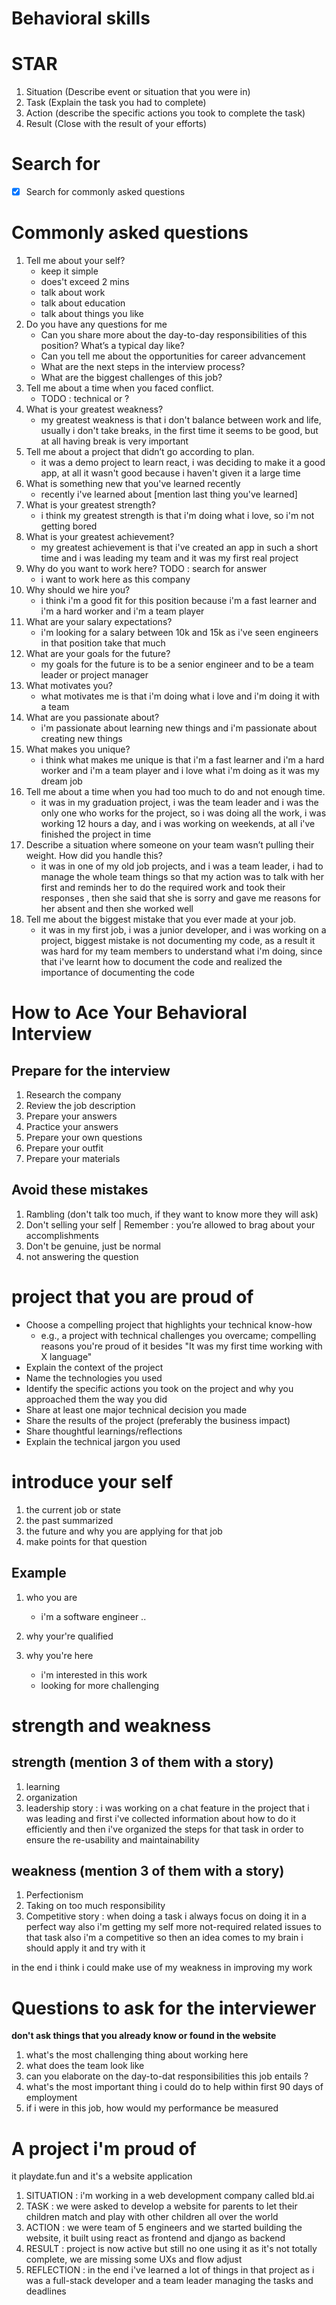 # Behavioral skills

# STAR

1. Situation (Describe event or situation that you were in)
2. Task (Explain the task you had to complete)
3. Action (describe the specific actions you took to complete the task)
4. Result (Close with the result of your efforts)

# Search for

- [x] Search for commonly asked questions

# Commonly asked questions

1. Tell me about your self?
   - keep it simple
   - does't exceed 2 mins
   - talk about work
   - talk about education
   - talk about things you like
2. Do you have any questions for me
   - Can you share more about the day-to-day responsibilities of this position? What’s a typical day like?
   - Can you tell me about the opportunities for career advancement
   - What are the next steps in the interview process?
   - What are the biggest challenges of this job?
3. Tell me about a time when you faced conflict.
   - TODO : technical or ?
4. What is your greatest weakness?
   - my greatest weakness is that i don't balance between work and life, usually i don't take breaks, in the first time it seems to be good, but at all having break is very important
5. Tell me about a project that didn’t go according to plan.
   - it was a demo project to learn react, i was deciding to make it a good app, at all it wasn't good because i haven't given it a large time
6. What is something new that you've learned recently
   - recently i've learned about [mention last thing you've learned]
7. What is your greatest strength?
   - i think my greatest strength is that i'm doing what i love, so i'm not getting bored
8. What is your greatest achievement?
   - my greatest achievement is that i've created an app in such a short time and i was leading my team and it was my first real project
9. Why do you want to work here? TODO : search for answer
   - i want to work here as this company
10. Why should we hire you?
    - i think i'm a good fit for this position because i'm a fast learner and i'm a hard worker and i'm a team player
11. What are your salary expectations?
    - i'm looking for a salary between 10k and 15k as i've seen engineers in that position take that much
12. What are your goals for the future?
    - my goals for the future is to be a senior engineer and to be a team leader or project manager
13. What motivates you?
    - what motivates me is that i'm doing what i love and i'm doing it with a team
14. What are you passionate about?
    - i'm passionate about learning new things and i'm passionate about creating new things
15. What makes you unique?
    - i think what makes me unique is that i'm a fast learner and i'm a hard worker and i'm a team player and i love what i'm doing as it was my dream job
16. Tell me about a time when you had too much to do and not enough time.
    - it was in my graduation project, i was the team leader and i was the only one who works for the project, so i was doing all the work, i was working 12 hours a day, and i was working on weekends, at all i've finished the project in time
17. Describe a situation where someone on your team wasn’t pulling their weight. How did you handle this?
    - it was in one of my old job projects, and i was a team leader, i had to manage the whole team things so that my action was to talk with her first and reminds her to do the required work and took their responses , then she said that she is sorry and gave me reasons for her absent and then she worked well
18. Tell me about the biggest mistake that you ever made at your job.
    - it was in my first job, i was a junior developer, and i was working on a project, biggest mistake is not documenting my code, as a result it was hard for my team members to understand what i'm doing, since that i've learnt how to document the code and realized the importance of documenting the code

# How to Ace Your Behavioral Interview

## Prepare for the interview

1. Research the company
2. Review the job description
3. Prepare your answers
4. Practice your answers
5. Prepare your own questions
6. Prepare your outfit
7. Prepare your materials

## Avoid these mistakes

1. Rambling (don't talk too much, if they want to know more they will ask)
2. Don't selling your self | Remember : you’re allowed to brag about your accomplishments
3. Don't be genuine, just be normal
4. not answering the question

# project that you are proud of

- Choose a compelling project that highlights your technical know-how
  - e.g., a project with technical challenges you overcame; compelling reasons you're proud of it besides "It was my first time working with X language"
- Explain the context of the project
- Name the technologies you used
- Identify the specific actions you took on the project and why you approached them the way you did
- Share at least one major technical decision you made
- Share the results of the project (preferably the business impact)
- Share thoughtful learnings/reflections
- Explain the technical jargon you used

# introduce your self

1. the current job or state
2. the past summarized
3. the future and why you are applying for that job
4. make points for that question

## Example

1. who you are
   - i'm a software engineer ..
2. why your're qualified

3. why you're here
   - i'm interested in this work
   - looking for more challenging

# strength and weakness

## strength (mention 3 of them with a story)

1. learning
2. organization
3. leadership
   story : i was working on a chat feature in the project that i was leading and first i've collected information about how to do it efficiently and then i've organized the steps for that task in order to ensure the re-usability and maintainability

## weakness (mention 3 of them with a story)

1. Perfectionism
2. Taking on too much responsibility
3. Competitive
   story : when doing a task i always focus on doing it in a perfect way also i'm getting my self more not-required related issues to that task also i'm a competitive so then an idea comes to my brain i should apply it and try with it

in the end i think i could make use of my weakness in improving my work

# Questions to ask for the interviewer

**don't ask things that you already know or found in the website**

1. what's the most challenging thing about working here
2. what does the team look like
3. can you elaborate on the day-to-dat responsibilities this job entails ?
4. what's the most important thing i could do to help within first 90 days of employment
5. if i were in this job, how would my performance be measured

# A project i'm proud of

it playdate.fun and it's a website application

1. SITUATION : i'm working in a web development company called bld.ai
2. TASK : we were asked to develop a website for parents to let their children match and play with other children all over the world
3. ACTION : we were team of 5 engineers and we started building the website, it built using react as frontend and django as backend
4. RESULT : project is now active but still no one using it as it's not totally complete, we are missing some UXs and flow adjust
5. REFLECTION : in the end i've learned a lot of things in that project as i was a full-stack developer and a team leader managing the tasks and deadlines
